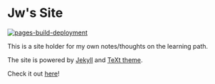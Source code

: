 # Jw's Site

[![pages-build-deployment](https://github.com/jwhhh/jwhhh.github.io/actions/workflows/pages/pages-build-deployment/badge.svg?branch=gh-pages)](https://github.com/jwhhh/jwhhh.github.io/actions/workflows/pages/pages-build-deployment)

This is a site holder for my own notes/thoughts on the learning path.

The site is powered by [Jekyll](http://jekyllrb.com/) and [TeXt theme](https://github.com/kitian616/jekyll-TeXt-theme).

Check it out [here](https://jwhhh.github.io)!
